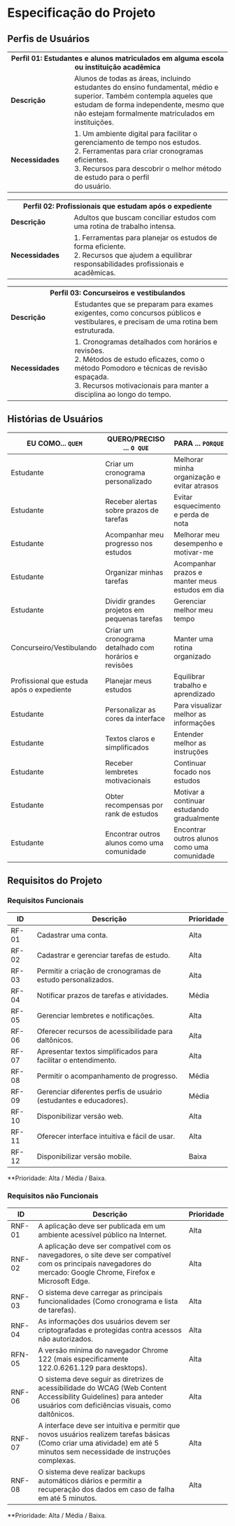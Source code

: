 # Especificação do Projeto

## Perfis de Usuários

<table>
<tbody>
<tr align=center>
<th colspan="2">Perfil 01: Estudantes e alunos matriculados em alguma escola ou instituição
acadêmica</th>
</tr>
<tr>
<td width="150px"><b>Descrição</b></td>
<td width="600px">Alunos de todas as áreas, incluindo estudantes do ensino fundamental, médio e superior. Também contempla aqueles que estudam de forma independente, mesmo que não estejam formalmente matriculados em instituições.</td>
</tr>
<tr>
<td><b>Necessidades</b></td>
<td>1. Um ambiente digital para facilitar o gerenciamento de tempo nos estudos.</br>
2. Ferramentas para criar cronogramas eficientes.</br>
3. Recursos para descobrir o melhor método de estudo para o perfil</br>
do usuário.
</td>
</tr>
</tbody>
</table>

<table>
<tbody>
<tr align=center>
<th colspan="2">Perfil 02: Profissionais que estudam após o expediente
</th>
</tr>
<tr>
<td width="150px"><b>Descrição</b></td>
<td width="600px">Adultos que buscam conciliar estudos com uma rotina de trabalho intensa.
</td>
</tr>
<tr>
<td><b>Necessidades</b></td>
<td>1. Ferramentas para planejar os estudos de forma eficiente. </br>
2. Recursos que ajudem a equilibrar responsabilidades profissionais e acadêmicas.</br> </td>
</tr>
</tbody>
</table>

<table>
<tbody>
<tr align=center>
<th colspan="2">Perfil 03: Concurseiros e vestibulandos</th>
</tr>
<tr>
<td width="150px"><b>Descrição</b></td>
<td width="600px">Estudantes que se preparam para exames exigentes, como concursos públicos e vestibulares, e precisam de uma rotina bem estruturada.</td>
</tr>
<tr>
<td><b>Necessidades</b></td>
<td>1. Cronogramas detalhados com horários e revisões. </br>
2. Métodos de estudo eficazes, como o método Pomodoro e técnicas de revisão espaçada. </br>
3. Recursos motivacionais para manter a disciplina ao longo do tempo. </br> </td>
</tr>
</tbody>
</table>


## Histórias de Usuários

|EU COMO... `QUEM`   | QUERO/PRECISO ... `O QUE` |PARA ... `PORQUE`                 |
|--------------------|---------------------------|----------------------------------|
| Estudante | Criar um cronograma personalizado | Melhorar minha organização e evitar atrasos |
| Estudante |Receber alertas sobre prazos de tarefas | Evitar esquecimento e perda de nota|
| Estudante | Acompanhar meu progresso nos estudos | Melhorar meu desempenho e motivar-me |
| Estudante | Organizar minhas tarefas | Acompanhar prazos e manter meus estudos em dia |
| Estudante | Dividir grandes projetos em pequenas tarefas | Gerenciar melhor meu tempo | 
| Concurseiro/Vestibulando | Criar um cronograma detalhado com horários e revisões | Manter uma rotina organizado |
| Profissional que estuda após o expediente | Planejar meus estudos | Equilibrar trabalho e aprendizado |
| Estudante | Personalizar as cores da interface | Para visualizar melhor as informações |
| Estudante | Textos claros e simplificados | Entender melhor as instruções |
| Estudante | Receber lembretes motivacionais | Continuar focado nos estudos | 
| Estudante | Obter recompensas por rank de estudos | Motivar a continuar estudando gradualmente | 
| Estudante | Encontrar outros alunos como uma comunidade | Encontrar outros alunos como uma comunidade | 


## Requisitos do Projeto

### Requisitos Funcionais

|ID    | Descrição                | Prioridade |
|-------|---------------------------------|----|
| RF- 01 | Cadastrar uma conta. | Alta |
| RF- 02 | Cadastrar e gerenciar tarefas de estudo. | Alta |
| RF- 03 | Permitir a criação de cronogramas de estudo personalizados. | Alta |
| RF- 04 | Notificar prazos de tarefas e atividades. | Média |
| RF- 05 | Gerenciar lembretes e notificações. | Alta |
| RF- 06 | Oferecer recursos de acessibilidade para daltônicos. | Alta |
| RF- 07 | Apresentar textos simplificados para facilitar o entendimento. | Alta |
| RF- 08 | Permitir o acompanhamento de progresso. | Média |
| RF- 09 | Gerenciar diferentes perfis de usuário (estudantes e educadores). | Média |
| RF- 10 | Disponibilizar versão web. | Alta |
| RF- 11 | Oferecer interface intuitiva e fácil de usar. | Alta |
| RF- 12 | Disponibilizar versão mobile. | Baixa |

**Prioridade: Alta / Média / Baixa. 

### Requisitos não Funcionais

|ID      | Descrição               |Prioridade |
|--------|-------------------------|----|
| RNF- 01 | A aplicação deve ser publicada em um ambiente acessível público na Internet. | Alta
| RNF- 02 | A aplicação deve ser compatível com os navegadores, o site deve ser compatível com os principais navegadores do mercado: Google Chrome, Firefox e Microsoft Edge. | Alta |
| RNF- 03 | O sistema deve carregar as principais funcionalidades (Como cronograma e lista de tarefas). | Alta |
| RNF- 04 | As informações dos usuários devem ser criptografadas e protegidas contra acessos não autorizados. | Alta |
| RFN- 05 | A versão mínima do navegador Chrome 122 (mais especificamente 122.0.6261.129 para desktops). | Alta |
| RNF- 06 | O sistema deve seguir as diretrizes de acessibilidade do WCAG (Web Content Accessibility Guidelines) para anteder usuários com deficiências visuais, como daltônicos. | Alta |
| RNF- 07 | A interface deve ser intuitiva e permitir que novos usuários realizem tarefas básicas (Como criar uma atividade) em até 5 minutos sem necessidade de instruções complexas. | Alta |
| RNF- 08 | O sistema deve realizar backups automáticos diários e permitir a recuperação dos dados em caso de falha em até 5 minutos. | Alta |

**Prioridade: Alta / Média / Baixa. 

